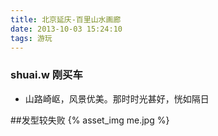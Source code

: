 ```yaml
---
title: 北京延庆-百里山水画廊
date: 2013-10-03 15:24:10
tags: 游玩
---
```

### shuai.w 刚买车

* 山路崎岖，风景优美。那时时光甚好，恍如隔日 

##发型较失败
{% asset_img me.jpg %}
